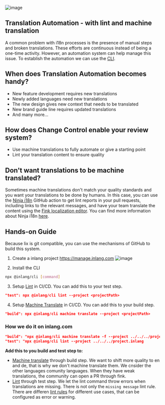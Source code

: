 ![image](https://cdn.jsdelivr.net/gh/opral/monorepo@latest/inlang/guides/translation-automation/assets/lix-guide-automation.png)

## Translation Automation - with lint and machine translation

A common problem with i18n processes is the presence of manual steps and broken translations. These efforts are continuous instead of being a one-time activity. However, an automation system can help manage this issue. To establish the automation we can use the [CLI](https://inlang.com/m/2qj2w8pu/app-inlang-cli).

## When does Translation Automation becomes handy?

- New feature development requires new translations
- Newly added languages need new translations
- The new design gives new context that needs to be translated
- New brand guide line requires updated translations
- And many more...

## How does Change Control enable your review system?

- Use machine translations to fully automate or give a starting point
- Lint your translation content to ensure quality

## Don't want translations to be machine translated?

Sometimes machine translations don't match your quality standards and you want your translations to be done by humans. In this case, you can use the [Ninja i18n](https://inlang.com/m/3gk8n4n4) GitHub action to get lint reports in your pull requests, including links to the relevant messages, and have your team translate the content using the [Fink localization editor](https://inlang.com/m/tdozzpar). You can find more information about Ninja i18n [here](https://inlang.com/m/3gk8n4n4).

## Hands-on Guide

Because lix is git compatible, you can use the mechanisms of GitHub to build this system.

1. Create a inlang project https://manage.inlang.com
![image](https://cdn.jsdelivr.net/gh/opral/monorepo@latest/inlang/guides/translation-review-system/assets/lix-guide-review-step1.png)

2. Install the CLI
```bash
npx @inlang/cli [command]
```

3. Setup [Lint](https://inlang.com/m/2qj2w8pu/app-inlang-cli#lint) in CI/CD. You can add this to your test step. 
```json
"test": npx @inlang/cli lint --project <projectPath>
```

4. Setup [Machine Translate](https://inlang.com/m/2qj2w8pu/app-inlang-cli#machine-translate) in CI/CD. You can add this to your build step. 
```json
"build": npx @inlang/cli machine translate --project <projectPath>
```

### How we do it on inlang.com

```json
"build": "npx @inlang/cli machine translate -f --project ../../../project.inlang --targetLanguageTags fr,it,pt-BR,sk,zh"
"test": "npx @inlang/cli lint --project ../../../project.inlang
```

**Add this to you build and test step to:**

- [Machine translate](https://inlang.com/m/2qj2w8pu/app-inlang-cli#machine-translate) through build step. We want to shift more quality to en and de, that is why we don't machine translate them. We cnsider the other languages comunity languages. When they have weak translations, the community can open a PR through fink.
- [Lint](https://inlang.com/m/2qj2w8pu/app-inlang-cli#lint) through test step. We let the lint command throw errors when translations are missing. There is not only the `missing message` lint rule. There are differen [lint rules](/c/lint-rules) for different use cases, that can be configured as error or warning.

<br>
<br>